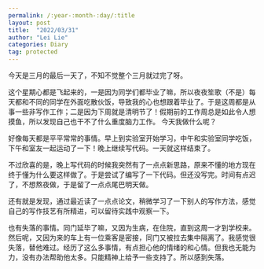 ```yaml
---
permalink: /:year-:month-:day/:title
layout: post
title:  "2022/03/31"
author: "Lei Lie"
categories: Diary
tag: protected
---
```


今天是三月的最后一天了，不知不觉整个三月就过完了呀。

这个星期心都是飞起来的，一是因为同学们都毕业了嘛，所以夜夜笙歌（不是）每天都和不同的同学在外面吃散伙饭，导致我的心也想跟着毕业了。于是这周都是从事一些非写作工作；二是因为下周就是清明节了！假期前的工作周总是如此令人想摸鱼，所以发现自己也干不了什么重度脑力工作。
今天我做什么呢？

好像每天都是平平常常的事情。早上到实验室开始学习，中午和实验室同学吃饭，下午和室友一起运动了一下！晚上继续写代码。一天就这样结束了。

不过欣喜的是，晚上写代码的时候我突然有了一点点新思路，原来不懂的地方现在终于懂为什么要这样做了。于是尝试了编写了一下代码。但还没写完。时间有点迟了，不想熬夜做，于是留了一点点尾巴明天做。

还有就是发现，通过最近读了一点点论文，稍微学习了一下别人的写作方法，感觉自己的写作技艺有所精进，可以留待实践中观察一下。

也有失落的事情。同门延毕了嘛，又因为生病，在住院，直到这周一才到学校来。然后呢，又因为来的车上有一位乘客是密接，同门又被拉去集中隔离了。我感觉很失落，替他难过。经历了这么多事情，有点担心他的情绪的和心情。但我也无能为力，没有办法帮助他太多。只能精神上给予一些支持了。所以感到失落。
